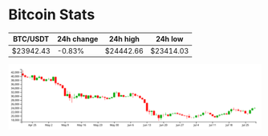 # Bitcoin Stats

BTC/USDT|24h change|24h high|24h low|
|---|---|---|---|
|$23942.43|-0.83%|$24442.66|$23414.03|

<img src="./chart.svg">

